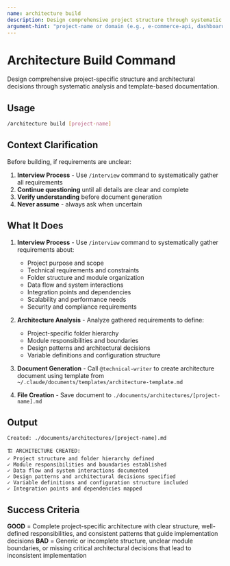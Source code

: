 ```yaml
---
name: architecture build
description: Design comprehensive project structure through systematic analysis and template-based documentation
argument-hint: "project-name or domain (e.g., e-commerce-api, dashboard-ui)"
---
```


# Architecture Build Command

Design comprehensive project-specific structure and architectural decisions through systematic analysis and template-based documentation.

## Usage

```bash
/architecture build [project-name]
```

## Context Clarification

Before building, if requirements are unclear:

1. **Interview Process** - Use `/interview` command to systematically gather all requirements
2. **Continue questioning** until all details are clear and complete
3. **Verify understanding** before document generation
4. **Never assume** - always ask when uncertain

## What It Does

1. **Interview Process** - Use `/interview` command to systematically gather requirements about:
   - Project purpose and scope
   - Technical requirements and constraints
   - Folder structure and module organization
   - Data flow and system interactions
   - Integration points and dependencies
   - Scalability and performance needs
   - Security and compliance requirements

2. **Architecture Analysis** - Analyze gathered requirements to define:
   - Project-specific folder hierarchy
   - Module responsibilities and boundaries
   - Design patterns and architectural decisions
   - Variable definitions and configuration structure

3. **Document Generation** - Call `@technical-writer` to create architecture document using template from `~/.claude/documents/templates/architecture-template.md`

4. **File Creation** - Save document to `./documents/architectures/[project-name].md`

## Output

```
Created: ./documents/architectures/[project-name].md

🏗️ ARCHITECTURE CREATED:
✓ Project structure and folder hierarchy defined
✓ Module responsibilities and boundaries established
✓ Data flow and system interactions documented
✓ Design patterns and architectural decisions specified
✓ Variable definitions and configuration structure included
✓ Integration points and dependencies mapped
```

## Success Criteria

**GOOD** = Complete project-specific architecture with clear structure, well-defined responsibilities, and consistent patterns that guide implementation decisions
**BAD** = Generic or incomplete structure, unclear module boundaries, or missing critical architectural decisions that lead to inconsistent implementation
